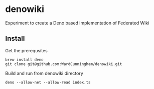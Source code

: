 # denowiki
Experiment to create a Deno based implementation of Federated Wiki

## Install

Get the prerequsites
```
brew install deno
git clone git@github.com:WardCunningham/denowiki.git
```
Build and run from denowiki directory
```
deno --allow-net --allow-read index.ts
